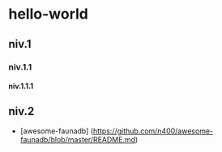 # hello-world

## niv.1
### niv.1.1
#### niv.1.1.1
## niv.2


* [awesome-faunadb] (https://github.com/n400/awesome-faunadb/blob/master/README.md)
